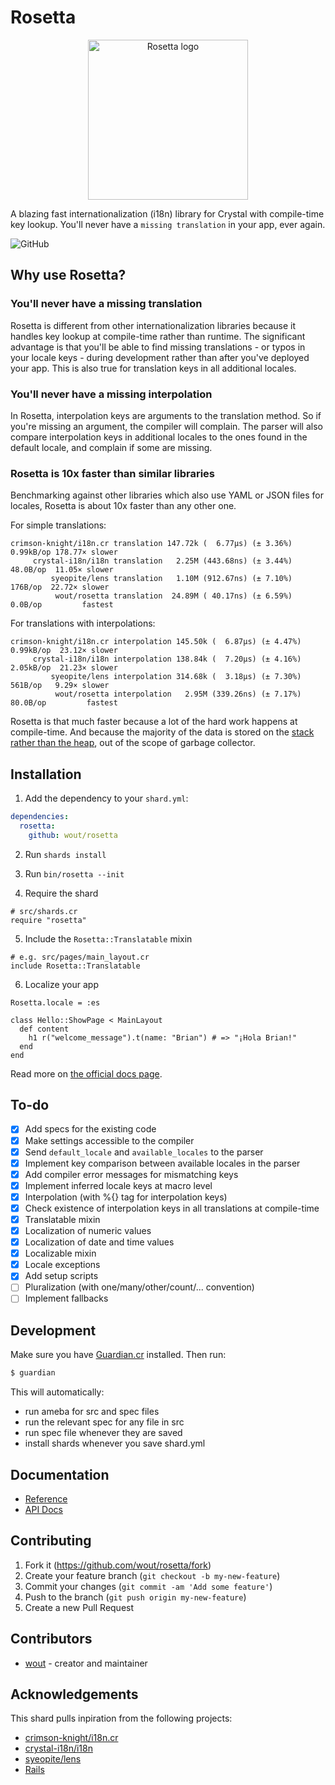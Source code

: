 # Rosetta

<p align="center">
  <img src="https://wout.github.io/rosetta/v0.1.0/assets/rosetta-logo-accent.png" width="256" alt="Rosetta logo">
</p>


A blazing fast internationalization (i18n) library for Crystal with compile-time
key lookup. You'll never have a `missing translation` in your app, ever again.

![GitHub](https://img.shields.io/github/license/wout/rosetta)

## Why use Rosetta?

### You'll never have a missing translation
Rosetta is different from other internationalization libraries because it
handles key lookup at compile-time rather than runtime. The significant
advantage is that you'll be able to find missing translations - or typos in
your locale keys - during development rather than after you've deployed your
app. This is also true for translation keys in all additional locales.

### You'll never have a missing interpolation
In Rosetta, interpolation keys are arguments to the translation method. So if
you're missing an argument, the compiler will complain. The parser will also
compare interpolation keys in additional locales to the ones found in the
default locale, and complain if some are missing.

### Rosetta is 10x faster than similar libraries
Benchmarking against other libraries which also use YAML or JSON files for
locales, Rosetta is about 10x faster than any other one.

For simple translations:

```
crimson-knight/i18n.cr translation 147.72k (  6.77µs) (± 3.36%) 0.99kB/op 178.77× slower
     crystal-i18n/i18n translation   2.25M (443.68ns) (± 3.44%)  48.0B/op  11.05× slower
         syeopite/lens translation   1.10M (912.67ns) (± 7.10%)   176B/op  22.72× slower
          wout/rosetta translation  24.89M ( 40.17ns) (± 6.59%)   0.0B/op         fastest

```

For translations with interpolations:

```
crimson-knight/i18n.cr interpolation 145.50k (  6.87µs) (± 4.47%)  0.99kB/op  23.12× slower
     crystal-i18n/i18n interpolation 138.84k (  7.20µs) (± 4.16%)  2.05kB/op  21.23× slower
         syeopite/lens interpolation 314.68k (  3.18µs) (± 7.30%)    561B/op   9.29× slower
          wout/rosetta interpolation   2.95M (339.26ns) (± 7.17%)   80.0B/op         fastest
```

Rosetta is that much faster because a lot of the hard work happens at
compile-time. And because the majority of the data is stored on the [stack
rather than the
heap](https://stackoverflow.com/questions/79923/what-and-where-are-the-stack-and-heap),
out of the scope of garbage collector.

## Installation

1. Add the dependency to your `shard.yml`:

```yaml
dependencies:
  rosetta:
    github: wout/rosetta
```

2. Run `shards install`

3. Run `bin/rosetta --init`

4. Require the shard

```cr
# src/shards.cr
require "rosetta"
```

5. Include the `Rosetta::Translatable` mixin

```cr
# e.g. src/pages/main_layout.cr
include Rosetta::Translatable
```

6. Localize your app

```cr
Rosetta.locale = :es

class Hello::ShowPage < MainLayout
  def content
    h1 r("welcome_message").t(name: "Brian") # => "¡Hola Brian!"
  end
end
```

Read more on [the official docs page](https://wout.github.io/rosetta/main).

## To-do
- [X] Add specs for the existing code
- [X] Make settings accessible to the compiler
- [X] Send `default_locale` and `available_locales` to the parser
- [X] Implement key comparison between available locales in the parser
- [X] Add compiler error messages for mismatching keys
- [X] Implement inferred locale keys at macro level
- [X] Interpolation (with %{} tag for interpolation keys)
- [X] Check existence of interpolation keys in all translations at compile-time
- [X] Translatable mixin
- [X] Localization of numeric values
- [X] Localization of date and time values
- [X] Localizable mixin
- [X] Locale exceptions
- [X] Add setup scripts
- [ ] Pluralization (with one/many/other/count/... convention)
- [ ] Implement fallbacks

## Development

Make sure you have [Guardian.cr](https://github.com/f/guardian) installed. Then
run:

```bash
$ guardian
```

This will automatically:
- run ameba for src and spec files
- run the relevant spec for any file in src
- run spec file whenever they are saved
- install shards whenever you save shard.yml

## Documentation

- [Reference](https://wout.github.io/rosetta/main)
- [API Docs](https://wout.github.io/rosetta/api/main)

## Contributing

1. Fork it (<https://github.com/wout/rosetta/fork>)
2. Create your feature branch (`git checkout -b my-new-feature`)
3. Commit your changes (`git commit -am 'Add some feature'`)
4. Push to the branch (`git push origin my-new-feature`)
5. Create a new Pull Request

## Contributors

- [wout](https://github.com/wout) - creator and maintainer

## Acknowledgements
This shard pulls inpiration from the following projects:
- [crimson-knight/i18n.cr](https://github.com/crimson-knight/i18n.cr)
- [crystal-i18n/i18n](https://github.com/crystal-i18n/i18n)
- [syeopite/lens](https://github.com/syeopite/lens)
- [Rails](https://github.com/rails/rails)
